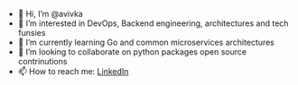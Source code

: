 - 👋 Hi, I’m @avivka
- 👀 I’m interested in DevOps, Backend engineering, architectures and tech funsies
- 🌱 I’m currently learning Go and common microservices architectures
- 💞️ I’m looking to collaborate on python packages open source contrinutions
- 📫 How to reach me: [LinkedIn](linkedin.com/in/aviv-kabesa)

<!---
avivka/avivka is a ✨ special ✨ repository because its `README.md` (this file) appears on your GitHub profile.
You can click the Preview link to take a look at your changes.
--->
